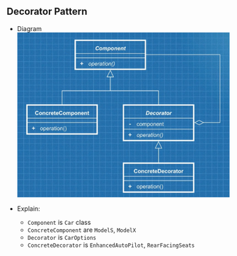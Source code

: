 ## Decorator Pattern
- Diagram
![](./decorator.png)

- Explain: 
    - `Component` is `Car` class
    - `ConcreteComponent` are `ModelS`, `ModelX`
    - `Decorator` is `CarOptions`
    - `ConcreteDecorator` is `EnhancedAutoPilot`, `RearFacingSeats`